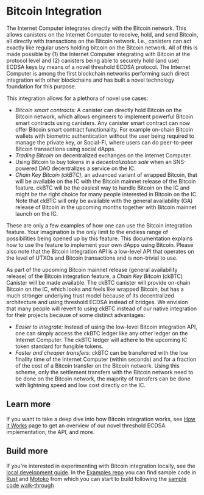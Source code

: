 # Bitcoin Integration

The Internet Computer integrates directly with the Bitcoin network. This allows canisters on the Internet Computer to receive, hold, and send Bitcoin, all directly with transactions on the Bitcoin network. I.e., canisters can act exactly like regular users holding bitcoin on the Bitcoin network. All of this is made possible by (1) the Internet Computer integrating with Bitcoin at the protocol level and (2) canisters being able to securely hold (and use) ECDSA keys by means of a novel threshold ECDSA protocol. The Internet Computer is among the first blockchain networks performing such direct integration with other blockchains and has built a novel technology foundation for this purpose.

This integration allows for a plethora of novel use cases:

-   *Bitcoin smart contracts:* A canister can directly hold Bitcoin on the Bitcoin network, which allows engineers to implement powerful Bitcoin smart contracts using canisters. Any canister smart contract can now offer Bitcoin smart contract functionality. For example on-chain Bitcoin wallets with biometric authentication without the user being required to manage the private key, or Social-Fi, where users can do peer-to-peer Bitcoin transactions using social dApps.
-   *Trading Bitcoin* on decentralized exchanges on the Internet Computer.
-   Using Bitcoin to buy tokens in a *decentralization sale* when an SNS-powered DAO decentralizes a service on the IC.
-   *Chain Key Bitcoin (ckBTC)*, an advanced variant of wrapped Bitcoin, that will be available on the IC with the Bitcoin mainnet release of the Bitcoin feature. ckBTC will be the easiest way to handle Bitcoin on the IC and might be the right choice for many people interested in Bitcoin on the IC. Note that ckBTC will only be available with the general availability (GA) release of Bitcoin in the upcoming months together with Bitcoin mainnet launch on the IC.

These are only a few examples of how one can use the Bitcoin integration feature. Your imagination is the only limit to the endless range of possibilities being opened up by this feature. This documentation explains how to use the feature to implement your own dApps using Bitcoin. Please also note that the Bitcoin integration API is a low-level API that operates on the level of UTXOs and Bitcoin transactions and is non-trivial to use.

As part of the upcoming Bitcoin mainnet release (general availability release) of the Bitcoin integration feature, a *Chain Key Bitcoin* (ckBTC) Canister will be made available. The ckBTC canister will provide on-chain Bitcoin on the IC, which looks and feels like wrapped Bitcoin, but has a much stronger underlying trust model because of its decentralized architecture and using threshold ECDSA instead of bridges. We envision that many people will revert to using ckBTC instead of our native integration for their projects because of some distinct advantages:
-   *Easier to integrate:* Instead of using the low-level Bitcoin integration API, one can simply access the ckBTC ledger like any other ledger on the Internet Computer. The ckBTC ledger will adhere to the upcoming IC token standard for fungible tokens.
-   *Faster and cheaper transfers:* ckBTC can be transferred with the low finality time of the Internet Computer (within seconds) and for a fraction of the cost of a Bitcoin transfer on the Bitcoin network. Using this scheme, only the settlement transfers with the Bitcoin network need to be done on the Bitcoin network, the majority of transfers can be done with lightning speed and low cost directly on the IC.

## Learn more
If you want to take a deep dive into how Bitcoin integration works, see [How it Works](bitcoin-how-it-works.md) page to get an overview of our novel threshold ECDSA implementation, the API, and more. 

## Build more
If you're interested in experimenting with Bitcoin integration locally, see the [local development guide](local-development.md). 
In the [Examples repo](https://github.com/dfinity/examples) you can find sample code in [Rust](https://github.com/dfinity/examples/tree/master/rust/basic_bitcoin) and [Motoko](https://github.com/dfinity/examples/tree/master/motoko/basic_bitcoin) from which you can start to build following the [sample code walk-through](../../../samples/deploying-your-first-bitcoin-dapp.md)
